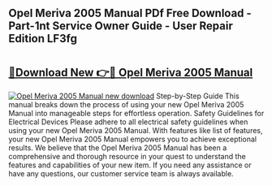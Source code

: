 ## Opel Meriva 2005 Manual PDf Free Download - Part-1nt Service Owner Guide - User Repair Edition LF3fg

# <h2><a href="http://cf24208.oget.top/?id=Opel+Meriva+2005+Manual">🔗Download New 👉🔴 Opel Meriva 2005 Manual</a></h2>

[![Opel Meriva 2005 Manual new download](https://i.imgur.com/5g1atiW.png)](http://cf24208.oget.top/?id=Opel+Meriva+2005+Manual)
Step-by-Step Guide This manual breaks down the process of using your new Opel Meriva 2005 Manual into manageable steps for effortless operation. Safety Guidelines for Electrical Devices Please adhere to all electrical safety guidelines when using your new Opel Meriva 2005 Manual. With features like list of features, your new Opel Meriva 2005 Manual empowers you to achieve exceptional results. We believe that the Opel Meriva 2005 Manual has been a comprehensive and thorough resource in your quest to understand the features and capabilities of your new item. If you need any assistance or have any questions, our customer service team is always available.
